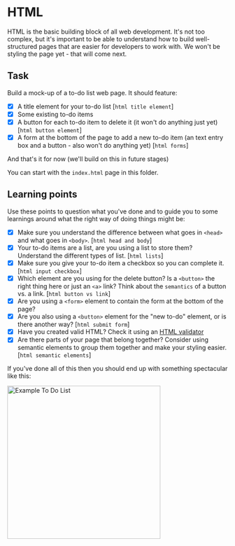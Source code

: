 # HTML

HTML is the basic building block of all web development. It's not too complex, but it's important to be able to understand how to build well-structured pages that are easier for developers to work with. We won't be styling the page yet - that will come next.

## Task

Build a mock-up of a to-do list web page. It should feature:

- [x] A title element for your to-do list [`html title element`]
- [x] Some existing to-do items
- [x] A button for each to-do item to delete it (it won't do anything just yet) [`html button element`]
- [x] A form at the bottom of the page to add a new to-do item (an text entry box and a button - also won't do anything yet) [`html forms`]

And that's it for now (we'll build on this in future stages)

You can start with the `index.html` page in this folder.

## Learning points

Use these points to question what you've done and to guide you to some learnings around what the right way of doing things might be:

- [x] Make sure you understand the difference between what goes in `<head>` and what goes in `<body>`. [`html head and body`]
- [x] Your to-do items are a list, are you using a list to store them? Understand the different types of list. [`html lists`]
- [x] Make sure you give your to-do item a checkbox so you can complete it. [`html input checkbox`]
- [x] Which element are you using for the delete button? Is a `<button>` the right thing here or just an `<a>` link? Think about the `semantics` of a button vs. a link. [`html button vs link`]
- [x] Are you using a `<form>` element to contain the form at the bottom of the page?
- [x] Are you also using a `<button>` element for the "new to-do" element, or is there another way? [`html submit form`]
- [x] Have you created valid HTML? Check it using an [HTML validator](https://validator.w3.org/)
- [x] Are there parts of your page that belong together? Consider using semantic elements to group them together and make your styling easier. [`html semantic elements`]

If you've done all of this then you should end up with something spectacular like this:

<img src="example.png" width="350" alt="Example To Do List">
